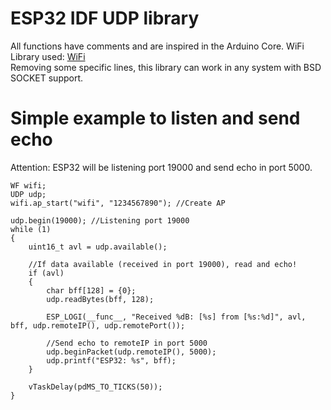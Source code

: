 # ESP32 IDF UDP library
All functions have comments and are inspired in the Arduino Core. WiFi Library used: [WiFi](https://github.com/urbanze/esp32-wifi)\
Removing some specific lines, this library can work in any system with BSD SOCKET support.

# Simple example to listen and send echo
Attention: ESP32 will be listening port 19000 and send echo in port 5000.
```
WF wifi;
UDP udp;
wifi.ap_start("wifi", "1234567890"); //Create AP

udp.begin(19000); //Listening port 19000
while (1)
{
    uint16_t avl = udp.available();

    //If data available (received in port 19000), read and echo!
    if (avl)
    {
        char bff[128] = {0};
        udp.readBytes(bff, 128);

        ESP_LOGI(__func__, "Received %dB: [%s] from [%s:%d]", avl, bff, udp.remoteIP(), udp.remotePort());

        //Send echo to remoteIP in port 5000
        udp.beginPacket(udp.remoteIP(), 5000);
        udp.printf("ESP32: %s", bff);
    }

    vTaskDelay(pdMS_TO_TICKS(50));
}
```

